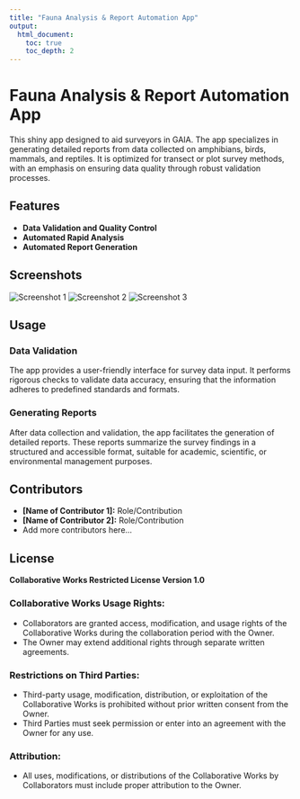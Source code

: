 ```yaml
---
title: "Fauna Analysis & Report Automation App"
output: 
  html_document:
    toc: true
    toc_depth: 2
---
```


# Fauna Analysis & Report Automation App

This shiny app designed to aid surveyors in GAIA. The app specializes in generating detailed reports from data collected on amphibians, birds, mammals, and reptiles. It is optimized for transect or plot survey methods, with an emphasis on ensuring data quality through robust validation processes.

## Features

- **Data Validation and Quality Control**
- **Automated Rapid Analysis** 
- **Automated Report Generation**

## Screenshots

![Screenshot 1](screenshots/screenshot1.png)
![Screenshot 2](screenshots/screenshot2.png)
![Screenshot 3](screenshots/screenshot3.png)

## Usage

### Data Validation

The app provides a user-friendly interface for survey data input. It performs rigorous checks to validate data accuracy, ensuring that the information adheres to predefined standards and formats.

### Generating Reports

After data collection and validation, the app facilitates the generation of detailed reports. These reports summarize the survey findings in a structured and accessible format, suitable for academic, scientific, or environmental management purposes.

## Contributors

- **[Name of Contributor 1]:** Role/Contribution
- **[Name of Contributor 2]:** Role/Contribution
- Add more contributors here...

## License

**Collaborative Works Restricted License Version 1.0**

### Collaborative Works Usage Rights:

- Collaborators are granted access, modification, and usage rights of the Collaborative Works during the collaboration period with the Owner.
- The Owner may extend additional rights through separate written agreements.

### Restrictions on Third Parties:

- Third-party usage, modification, distribution, or exploitation of the Collaborative Works is prohibited without prior written consent from the Owner.
- Third Parties must seek permission or enter into an agreement with the Owner for any use.

### Attribution:

- All uses, modifications, or distributions of the Collaborative Works by Collaborators must include proper attribution to the Owner.

